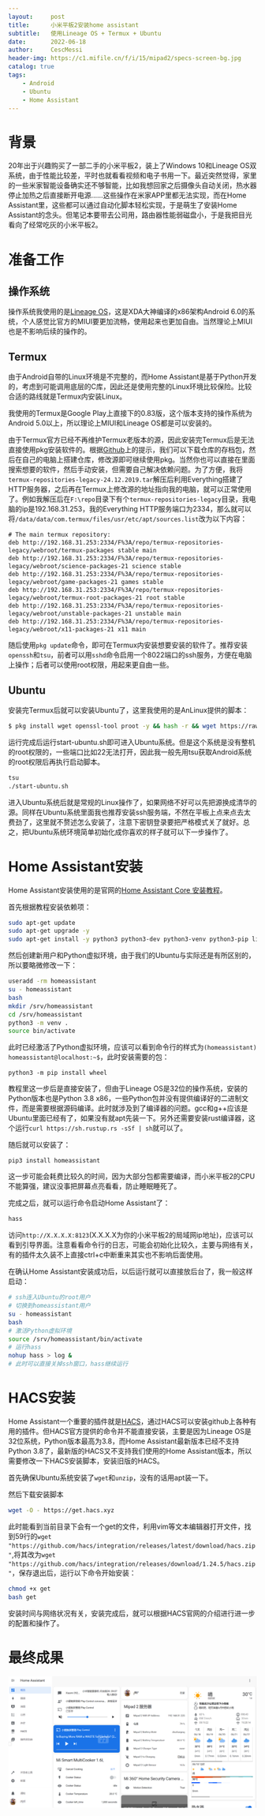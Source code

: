 ```yaml
---
layout:     post
title:      小米平板2安装home assistant
subtitle:   使用Lineage OS + Termux + Ubuntu
date:       2022-06-18
author:     CescMessi
header-img: https://c1.mifile.cn/f/i/15/mipad2/specs-screen-bg.jpg
catalog: true
tags:
    - Android
    - Ubuntu
    - Home Assistant
---
```


# 背景
20年出于兴趣购买了一部二手的小米平板2，装上了Windows 10和Lineage OS双系统，由于性能比较差，平时也就看看视频和电子书用一下。最近突然觉得，家里的一些米家智能设备确实还不够智能，比如我想回家之后摄像头自动关闭，热水器停止加热之后直接断开电源……这些操作在米家APP里都无法实现，而在Home Assistant里，这些都可以通过自动化脚本轻松实现，于是萌生了安装Home Assistant的念头。但笔记本要带去公司用，路由器性能弱磁盘小，于是我把目光看向了经常吃灰的小米平板2。

# 准备工作
## 操作系统
操作系统我使用的是[Lineage OS](https://forum.xda-developers.com/t/unofficial-lineageos-13-0-for-xiaomi-mi-pad-2.3565760/)，这是XDA大神编译的x86架构Android 6.0的系统，个人感觉比官方的MIUI要更加流畅，使用起来也更加自由。当然理论上MIUI也是不影响后续的操作的。

## Termux
由于Android自带的Linux环境是不完整的，而Home Assistant是基于Python开发的，考虑到可能调用底层的C库，因此还是使用完整的Linux环境比较保险。比较合适的路线就是Termux内安装Linux。

我使用的Termux是Google Play上直接下的0.83版，这个版本支持的操作系统为Android 5.0以上，所以理论上MIUI和Lineage OS都是可以安装的。

由于Termux官方已经不再维护Termux老版本的源，因此安装完Termux后是无法直接使用pkg安装软件的。根据[Github](https://github.com/termux/termux-packages/issues/4467#issuecomment-572008515)上的提示，我们可以下载仓库的存档包，然后在自己的电脑上搭建仓库，修改源即可继续使用pkg。当然你也可以直接在里面搜索想要的软件，然后手动安装，但需要自己解决依赖问题。为了方便，我将`termux-repositories-legacy-24.12.2019.tar`解压后利用Everything搭建了HTTP服务器，之后再在Termux上修改源的地址指向我的电脑，就可以正常使用了。例如我解压后在`F:\repo`目录下有个`termux-repositories-legacy`目录，我电脑的ip是192.168.31.253，我的Everything HTTP服务端口为2334，那么就可以将`/data/data/com.termux/files/usr/etc/apt/sources.list`改为以下内容：
```
# The main termux repository:
deb http://192.168.31.253:2334/F%3A/repo/termux-repositories-legacy/webroot/termux-packages stable main
deb http://192.168.31.253:2334/F%3A/repo/termux-repositories-legacy/webroot/science-packages-21 science stable
deb http://192.168.31.253:2334/F%3A/repo/termux-repositories-legacy/webroot/game-packages-21 games stable
deb http://192.168.31.253:2334/F%3A/repo/termux-repositories-legacy/webroot/termux-root-packages-21 root stable
deb http://192.168.31.253:2334/F%3A/repo/termux-repositories-legacy/webroot/unstable-packages-21 unstable main
deb http://192.168.31.253:2334/F%3A/repo/termux-repositories-legacy/webroot/x11-packages-21 x11 main
```
随后使用`pkg update`命令，即可在Termux内安装想要安装的软件了。推荐安装`openssh`和`tsu`，前者可以用`sshd`命令启用一个8022端口的ssh服务，方便在电脑上操作；后者可以使用root权限，用起来更自由一些。

## Ubuntu
安装完Termux后就可以安装Ubuntu了，这里我使用的是AnLinux提供的脚本：
```bash
$ pkg install wget openssl-tool proot -y && hash -r && wget https://raw.githubusercontent.com/EXALAB/AnLinux-Resources/master/Scripts/Installer/Ubuntu/ubuntu.sh && bash ubuntu.sh
```
运行完成后运行start-ubuntu.sh即可进入Ubuntu系统。但是这个系统是没有整机的root权限的，一些端口比如22无法打开，因此我一般先用tsu获取Android系统的root权限后再执行启动脚本。
```bash
tsu
./start-ubuntu.sh
```

进入Ubuntu系统后就是常规的Linux操作了，如果网络不好可以先把源换成清华的源。同样在Ubuntu系统里面我也推荐安装ssh服务端，不然在平板上点来点去太费劲了，这里就不赘述怎么安装了，注意下密钥登录要把严格模式关了就好。总之，把Ubuntu系统环境简单初始化成你喜欢的样子就可以下一步操作了。

# Home Assistant安装
Home Assistant安装使用的是官网的[Home Assistant Core 安装教程](https://www.home-assistant.io/installation/linux#install-home-assistant-core)。

首先根据教程安装依赖项：
```bash
sudo apt-get update
sudo apt-get upgrade -y
sudo apt-get install -y python3 python3-dev python3-venv python3-pip libffi-dev libssl-dev libjpeg-dev zlib1g-dev autoconf build-essential libopenjp2-7 libtiff5 libturbojpeg0-dev tzdata
```

然后创建新用户和Python虚拟环境，由于我们的Ubuntu与实际还是有所区别的，所以要略微修改一下：
```bash
useradd -rm homeassistant
su - homeassistant
bash
mkdir /srv/homeassistant
cd /srv/homeassistant
python3 -m venv .
source bin/activate
```

此时已经激活了Python虚拟环境，应该可以看到命令行的样式为`(homeassistant) homeassistant@localhost:~$`，此时安装需要的包：
```
python3 -m pip install wheel
```

教程里这一步后是直接安装了，但由于Lineage OS是32位的操作系统，安装的Python版本也是Python 3.8 x86，一些Python包并没有提供编译好的二进制文件，而是需要根据源码编译。此时就涉及到了编译器的问题。gcc和g++应该是Ubuntu里面已经有了，如果没有就apt先装一下。另外还需要安装rust编译器，这个运行`curl https://sh.rustup.rs -sSf | sh`就可以了。

随后就可以安装了：
```
pip3 install homeassistant
```

这一步可能会耗费比较久的时间，因为大部分包都需要编译，而小米平板2的CPU不能算强，建议没事把屏幕点亮看看，防止睡眠睡死了。

完成之后，就可以运行命令启动Home Assistant了：
```bash
hass
```

访问`http://X.X.X.X:8123`(X.X.X.X为你的小米平板2的局域网ip地址)，应该可以看到引导界面。注意看看命令行的日志，可能会初始化比较久，主要与网络有关，有的插件太久装不上直接ctrl+c中断重来其实也不影响后面使用。

在确认Home Assistant安装成功后，以后运行就可以直接放后台了，我一般这样启动：
```bash
# ssh连入Ubuntu的root用户
# 切换到homeassistant用户
su - homeassistant
bash
# 激活Python虚拟环境
source /srv/homeassistant/bin/activate
# 运行hass
nohup hass > log &
# 此时可以直接关掉ssh窗口，hass继续运行
```

# HACS安装
Home Assistant一个重要的插件就是[HACS](https://hacs.xyz/)，通过HACS可以安装github上各种有用的插件。但HACS官方提供的命令并不能直接安装，主要是因为Lineage OS是32位系统，Python版本最高为3.8，而Home Assistant最新版本已经不支持Python 3.8了，最新版的HACS又不支持我们使用的Home Assistant版本，所以需要修改一下HACS安装脚本，安装旧版的HACS。

首先确保Ubuntu系统安装了`wget`和`unzip`，没有的话用apt装一下。

然后下载安装脚本
```bash
wget -O - https://get.hacs.xyz
```

此时能看到当前目录下会有一个get的文件，利用vim等文本编辑器打开文件，找到59行的`wget "https://github.com/hacs/integration/releases/latest/download/hacs.zip"`,将其改为`wget "https://github.com/hacs/integration/releases/download/1.24.5/hacs.zip"`，保存退出后，运行以下命令开始安装：
```bash
chmod +x get
bash get
```

安装时间与网络状况有关，安装完成后，就可以根据HACS官网的介绍进行进一步的配置和操作了。

# 最终成果
![Img](https://raw.githubusercontent.com/CescMessi/CescMessi.github.io/master/img/Snipaste_2022-06-18_12-54-19.png)
